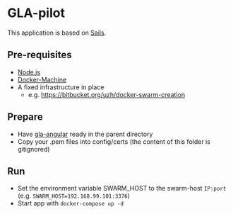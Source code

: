 # GLA-pilot

This application is based on [Sails](http://sailsjs.org).

## Pre-requisites
* [Node.js](https://nodejs.org/)
* [Docker-Machine](https://docs.docker.com/machine/install-machine/)
* A fixed infrastructure in place
  * e.g. https://bitbucket.org/uzh/docker-swarm-creation

## Prepare
* Have [gla-angular](git@bitbucket.org:uzh/gla-angular.git) ready in the parent directory
* Copy your .pem files into config/certs (the content of this folder is gitignored)

## Run
* Set the environment variable SWARM_HOST to the swarm-host `IP:port` (e.g. `SWARM_HOST=192.168.99.101:3376`)
* Start app with `docker-compose up -d`

